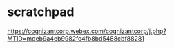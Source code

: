 # scratchpad


https://cognizantcorp.webex.com/cognizantcorp/j.php?MTID=mdeb9a4eb9982fc4fb8bd5488cbf88281 
